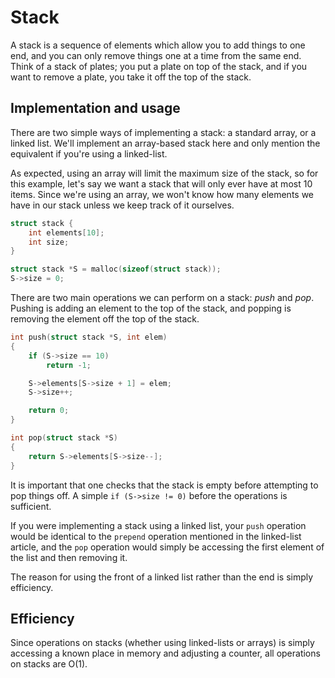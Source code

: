 # Stack

A stack is a sequence of elements which allow you to add things to one end, and
you can only remove things one at a time from the same end. Think of a stack of
plates; you put a plate on top of the stack, and if you want to remove a plate,
you take it off the top of the stack.

## Implementation and usage

There are two simple ways of implementing a stack: a standard array, or a
linked list. We'll implement an array-based stack here and only mention the
equivalent if you're using a linked-list.

As expected, using an array will limit the maximum size of the stack, so for
this example, let's say we want a stack that will only ever have at most 10
items. Since we're using an array, we won't know how many elements we have in
our stack unless we keep track of it ourselves.

```c
struct stack {
    int elements[10];
    int size;
}

struct stack *S = malloc(sizeof(struct stack));
S->size = 0;
```

There are two main operations we can perform on a stack: *push* and *pop*.
Pushing is adding an element to the top of the stack, and popping is removing
the element off the top of the stack.

```c
int push(struct stack *S, int elem)
{
    if (S->size == 10)
        return -1;

    S->elements[S->size + 1] = elem;
    S->size++;

    return 0;
}

int pop(struct stack *S)
{
    return S->elements[S->size--];
}
```

It is important that one checks that the stack is empty before attempting to
pop things off. A simple `if (S->size != 0)` before the operations is
sufficient.

If you were implementing a stack using a linked list, your `push` operation
would be identical to the `prepend` operation mentioned in the linked-list
article, and the `pop` operation would simply be accessing the first element of
the list and then removing it.

The reason for using the front of a linked list rather than the end is simply
efficiency.

## Efficiency

Since operations on stacks (whether using linked-lists or arrays) is simply
accessing a known place in memory and adjusting a counter, all operations on
stacks are O(1).
